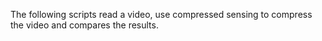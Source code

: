 The following scripts read a video, use compressed sensing to compress the video and compares the results.
